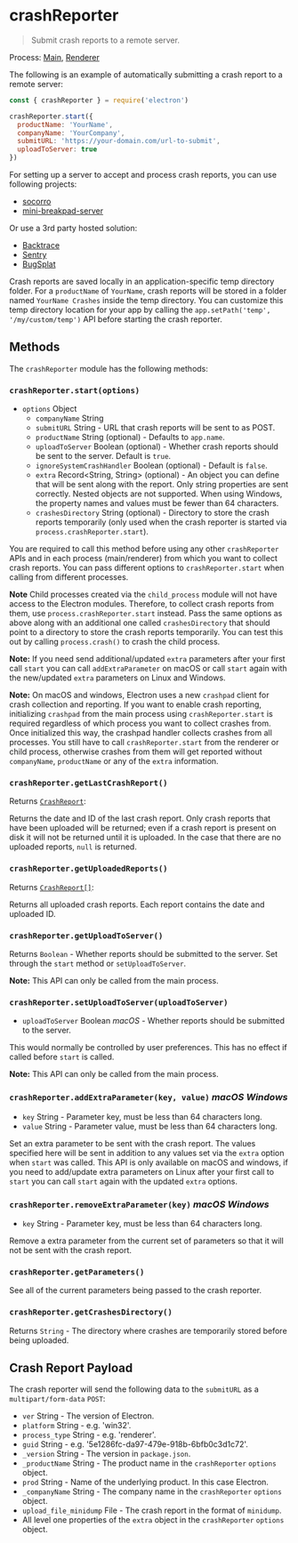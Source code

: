 # crashReporter

> Submit crash reports to a remote server.

Process: [Main](../glossary.md#main-process), [Renderer](../glossary.md#renderer-process)

The following is an example of automatically submitting a crash report to a remote server:

```javascript
const { crashReporter } = require('electron')

crashReporter.start({
  productName: 'YourName',
  companyName: 'YourCompany',
  submitURL: 'https://your-domain.com/url-to-submit',
  uploadToServer: true
})
```

For setting up a server to accept and process crash reports, you can use following projects:

* [socorro](https://github.com/mozilla/socorro)
* [mini-breakpad-server](https://github.com/electron/mini-breakpad-server)

Or use a 3rd party hosted solution:

* [Backtrace](https://backtrace.io/electron/)
* [Sentry](https://docs.sentry.io/clients/electron)
* [BugSplat](https://www.bugsplat.com/docs/platforms/electron)

Crash reports are saved locally in an application-specific temp directory folder. For a `productName` of `YourName`, crash reports will be stored in a folder named `YourName Crashes` inside the temp directory. You can customize this temp directory location for your app by calling the `app.setPath('temp', '/my/custom/temp')` API before starting the crash reporter.

## Methods

The `crashReporter` module has the following methods:

### `crashReporter.start(options)`

* `options` Object
  * `companyName` String
  * `submitURL` String - URL that crash reports will be sent to as POST.
  * `productName` String (optional) - Defaults to `app.name`.
  * `uploadToServer` Boolean (optional) - Whether crash reports should be sent to the server. Default is `true`.
  * `ignoreSystemCrashHandler` Boolean (optional) - Default is `false`.
  * `extra` Record<String, String> (optional) - An object you can define that will be sent along with the report. Only string properties are sent correctly. Nested objects are not supported. When using Windows, the property names and values must be fewer than 64 characters.
  * `crashesDirectory` String (optional) - Directory to store the crash reports temporarily (only used when the crash reporter is started via `process.crashReporter.start`).

You are required to call this method before using any other `crashReporter` APIs and in each process (main/renderer) from which you want to collect crash reports. You can pass different options to `crashReporter.start` when calling from different processes.

**Note** Child processes created via the `child_process` module will not have access to the Electron modules. Therefore, to collect crash reports from them, use `process.crashReporter.start` instead. Pass the same options as above along with an additional one called `crashesDirectory` that should point to a directory to store the crash reports temporarily. You can test this out by calling `process.crash()` to crash the child process.

**Note:** If you need send additional/updated `extra` parameters after your first call `start` you can call `addExtraParameter` on macOS or call `start` again with the new/updated `extra` parameters on Linux and Windows.

**Note:** On macOS and windows, Electron uses a new `crashpad` client for crash collection and reporting. If you want to enable crash reporting, initializing `crashpad` from the main process using `crashReporter.start` is required regardless of which process you want to collect crashes from. Once initialized this way, the crashpad handler collects crashes from all processes. You still have to call `crashReporter.start` from the renderer or child process, otherwise crashes from them will get reported without `companyName`, `productName` or any of the `extra` information.

### `crashReporter.getLastCrashReport()`

Returns [`CrashReport`](structures/crash-report.md):

Returns the date and ID of the last crash report. Only crash reports that have been uploaded will be returned; even if a crash report is present on disk it will not be returned until it is uploaded. In the case that there are no uploaded reports, `null` is returned.

### `crashReporter.getUploadedReports()`

Returns [`CrashReport[]`](structures/crash-report.md):

Returns all uploaded crash reports. Each report contains the date and uploaded ID.

### `crashReporter.getUploadToServer()`

Returns `Boolean` - Whether reports should be submitted to the server. Set through the `start` method or `setUploadToServer`.

**Note:** This API can only be called from the main process.

### `crashReporter.setUploadToServer(uploadToServer)`

* `uploadToServer` Boolean _macOS_ - Whether reports should be submitted to the server.

This would normally be controlled by user preferences. This has no effect if called before `start` is called.

**Note:** This API can only be called from the main process.

### `crashReporter.addExtraParameter(key, value)` _macOS_ _Windows_

* `key` String - Parameter key, must be less than 64 characters long.
* `value` String - Parameter value, must be less than 64 characters long.

Set an extra parameter to be sent with the crash report. The values specified here will be sent in addition to any values set via the `extra` option when `start` was called. This API is only available on macOS and windows, if you need to add/update extra parameters on Linux after your first call to `start` you can call `start` again with the updated `extra` options.

### `crashReporter.removeExtraParameter(key)` _macOS_ _Windows_

* `key` String - Parameter key, must be less than 64 characters long.

Remove a extra parameter from the current set of parameters so that it will not be sent with the crash report.

### `crashReporter.getParameters()`

See all of the current parameters being passed to the crash reporter.

### `crashReporter.getCrashesDirectory()`

Returns `String` - The directory where crashes are temporarily stored before being uploaded.

## Crash Report Payload

The crash reporter will send the following data to the `submitURL` as a `multipart/form-data` `POST`:

* `ver` String - The version of Electron.
* `platform` String - e.g. 'win32'.
* `process_type` String - e.g. 'renderer'.
* `guid` String - e.g. '5e1286fc-da97-479e-918b-6bfb0c3d1c72'.
* `_version` String - The version in `package.json`.
* `_productName` String - The product name in the `crashReporter` `options` object.
* `prod` String - Name of the underlying product. In this case Electron.
* `_companyName` String - The company name in the `crashReporter` `options` object.
* `upload_file_minidump` File - The crash report in the format of `minidump`.
* All level one properties of the `extra` object in the `crashReporter` `options` object.
